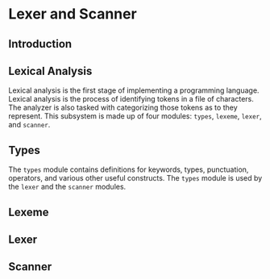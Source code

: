 # Lexer and Scanner

## Introduction

## Lexical Analysis
Lexical analysis is the first stage of implementing a programming language. Lexical analysis is the process of identifying tokens in a file of characters. The analyzer is also tasked with categorizing those tokens as to they represent. This subsystem is made up of four modules: `types`, `lexeme`, `lexer`, and `scanner`.

## Types
The `types` module contains definitions for keywords, types, punctuation, operators, and various other useful constructs. The `types` module is used by the `lexer` and the `scanner` modules.

## Lexeme

## Lexer

## Scanner
